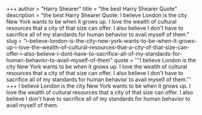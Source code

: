 +++
author = "Harry Shearer"
title = "the best Harry Shearer Quote"
description = "the best Harry Shearer Quote: I believe London is the city New York wants to be when it grows up. I love the wealth of cultural resources that a city of that size can offer. I also believe I don't have to sacrifice all of my standards for human behavior to avail myself of them."
slug = "i-believe-london-is-the-city-new-york-wants-to-be-when-it-grows-up-i-love-the-wealth-of-cultural-resources-that-a-city-of-that-size-can-offer-i-also-believe-i-dont-have-to-sacrifice-all-of-my-standards-for-human-behavior-to-avail-myself-of-them"
quote = '''I believe London is the city New York wants to be when it grows up. I love the wealth of cultural resources that a city of that size can offer. I also believe I don't have to sacrifice all of my standards for human behavior to avail myself of them.'''
+++
I believe London is the city New York wants to be when it grows up. I love the wealth of cultural resources that a city of that size can offer. I also believe I don't have to sacrifice all of my standards for human behavior to avail myself of them.
